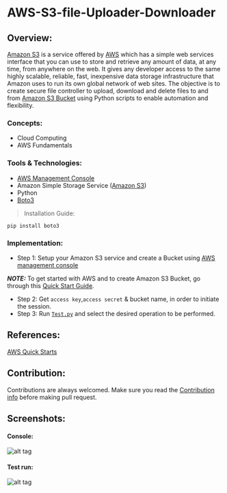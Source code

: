 # AWS-S3-file-Uploader-Downloader
## Overview:
[Amazon S3](https://aws.amazon.com/s3/) is a service offered by [AWS](https://aws.amazon.com/) which has a simple web services interface that you can use to store and retrieve any amount of data, at any time, from anywhere on the web. It gives any developer access to the same highly scalable, reliable, fast, inexpensive data storage infrastructure that Amazon uses to run its own global network of web sites.
The objective is to create secure file controller to upload, download and delete files to and from [Amazon S3 Bucket](https://docs.aws.amazon.com/AmazonS3/latest/userguide/UsingBucket.html) using Python scripts to enable automation and flexibility.

### Concepts:
- Cloud Computing
- AWS Fundamentals

### Tools & Technologies:
- [AWS Management Console](https://aws.amazon.com/console/)
- Amazon Simple Storage Service ([Amazon S3](https://aws.amazon.com/s3/))
- Python
- [Boto3](https://boto3.amazonaws.com/v1/documentation/api/latest/guide/session.html)

> Installation Guide:
```
pip install boto3
```
### Implementation:
- Step 1: Setup your Amazon S3 service and create a Bucket using [AWS management console](https://aws.amazon.com/console/)

***NOTE:***
To get started with AWS and to create Amazon S3 Bucket, go through this [Quick Start Guide](https://docs.aws.amazon.com/quickstarts/latest/s3backup/welcome.html).

- Step 2:  Get `access key`,`access secret` & bucket name, in order to initiate the session.
- Step 3: Run [```Test.py```](https://github.com/gauravpore/AWS-S3-file-Uploader-Downloader/blob/main/Test.py) and select the desired operation to be performed. 

## References:
[AWS Quick Starts](https://docs.aws.amazon.com/index.html)

## Contribution:
Contributions are always welcomed. Make sure you read the [Contribution info](https://github.com/gauravpore/AWS-S3-file-Uploader-Downloader/blob/main/contribution.md) before making pull request.

## Screenshots:
#### Console:
![alt tag](https://user-images.githubusercontent.com/67472558/119215891-1dceb180-baee-11eb-896a-695ab66c9f26.JPG "AWS management console")

#### Test run:
![alt tag](https://user-images.githubusercontent.com/67472558/119215892-1f987500-baee-11eb-9dfd-612933c1e60d.JPG "Test run")

